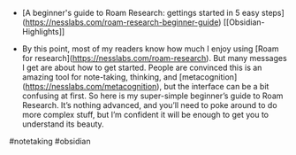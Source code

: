 -   \[A beginner's guide to Roam Research: gettings started in 5 easy steps\](https://nesslabs.com/roam-research-beginner-guide) \[\[Obsidian-Highlights\]\]

-   By this point, most of my readers know how much I enjoy using \[Roam for research\](https://nesslabs.com/roam-research). But many messages I get are about how to get started. People are convinced this is an amazing tool for note-taking, thinking, and \[metacognition\](https://nesslabs.com/metacognition), but the interface can be a bit confusing at first. So here is my super-simple beginner’s guide to Roam Research. It’s nothing advanced, and you’ll need to poke around to do more complex stuff, but I’m confident it will be enough to get you to understand its beauty.

#notetaking #obsidian 